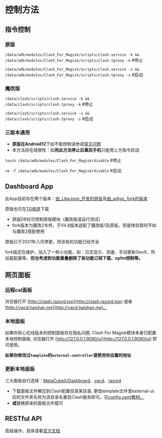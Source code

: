 # 控制方法

## **指令控制** <a href="#cmd" id="cmd"></a>

### **原版** <a href="#undefined" id="undefined"></a>

`/data/adb/modules/Clash_For_Magisk/scripts/clash.service -k && /data/adb/modules/Clash_For_Magisk/scripts/clash.tproxy -k` #停止

`/data/adb/modules/Clash_For_Magisk/scripts/clash.service -s && /data/adb/modules/Clash_For_Magisk/scripts/clash.tproxy -s` #启动

### 魔改版 <a href="#undefined" id="undefined"></a>

`/data/clash/scripts/clash.service -k && /data/clash/scripts/clash.tproxy -k` #停止

`/data/clash/scripts/clash.service -s && /data/clash/scripts/clash.tproxy -s` #启动

### 三版本通用 <a href="#undefined" id="undefined"></a>

* **原版在Android12**下如不能控制请参阅[常见问题](faq.md#q9)
* 本方法存在局限性：如**用此方法停止后重启手机**只能用上方指令启动

`touch /data/adb/modules/Clash_For_Magisk/disable` #停止

`rm -f /data/adb/modules/Clash_For_Magisk/disable` #启动

## **Dashboard App**

此App目前存在两个版本：[由_LikeJson_开发的原版](https://github.com/LikeJson/DashBoard)及[由_adlyq_ fork的版本](https://github.com/Adlyq/DashBoard-1)

原版也可在[TG频道](https://t.me/db4cm)下载

* 原版DB仅可控制原版模块（魔改版请自行测试）
* fork版本为魔改2专供，于V4.8版本适配了魔改版1及原版，但是体验暂时不如与魔改2搭配使用

原版已于2021年八月停更，但该有的功能已经齐全

fork版还在维护，加入了一些小功能，如：日志显示、测速、手动更新GeoX、热加载配置等，**但也考虑到功能重叠删除了些功能订阅下载、cpfm控制等。**

## 网页面板 <a href="#web_db" id="web_db"></a>

### 远程cal面板 <a href="#undefined" id="undefined"></a>

浏览器打开 [http://clash.razord.top](http://clash.razord.top) 或者 [http://yacd.haishan.me](http://yacd.haishan.me)。

### 本地面板 <a href="#local_db" id="local_db"></a>

如果你担心在线版本的控制面板存在隐私问题, Clash For Magisk模块本身已配置本地控制面板, 浏览器打开 [http://127.0.0.1:9090/ui](http://127.0.0.1:9090/ui) 即可使用。

**如果你修改过`template`的`external-controller`请使用你设置的地址**

### **更新本地面板** <a href="#update_local_db" id="update_local_db"></a>

三大面板自行选择：[MetaCubeX/Dashboard](https://github.com/MetaCubeX/Dashboard)、[yacd](https://github.com/haishanh/yacd)、[razord](https://github.com/Dreamacro/clash-dashboard)

* 下载面板文件解压到Clash配置目录某目录, 更改template文件里external-ui: 后的文件夹名称为该目录名重启Clash服务即可。见[config.yaml教材。](textbook.md)
* **或**替换原来的面板文件既可

## RESTful API

高级操作，具体请看[官方文档](https://clash.gitbook.io/doc/restful-api)
